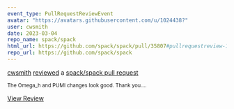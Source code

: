 ```yaml
---
event_type: PullRequestReviewEvent
avatar: "https://avatars.githubusercontent.com/u/1024438?"
user: cwsmith
date: 2023-03-04
repo_name: spack/spack
html_url: https://github.com/spack/spack/pull/35807#pullrequestreview-1324847722
repo_url: https://github.com/spack/spack
---
```


<a href='https://github.com/cwsmith' target='_blank'>cwsmith</a> <a href='https://github.com/spack/spack/pull/35807#pullrequestreview-1324847722' target='_blank'>reviewed</a> a <a href='https://github.com/spack/spack/pull/35807' target='_blank'>spack/spack pull request</a>

<small>The Omega_h and PUMI changes look good.  Thank you....</small>

<a href='https://github.com/spack/spack/pull/35807#pullrequestreview-1324847722' target='_blank'>View Review</a>